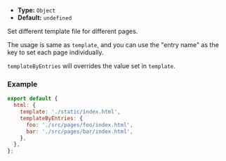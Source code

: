 - **Type:** `Object`
- **Default:** `undefined`

Set different template file for different pages.

The usage is same as `template`, and you can use the "entry name" as the key to set each page individually.

`templateByEntries` will overrides the value set in `template`.

### Example

```js
export default {
  html: {
    template: './static/index.html',
    templateByEntries: {
      foo: './src/pages/foo/index.html',
      bar: './src/pages/bar/index.html',
    },
  },
};
```
